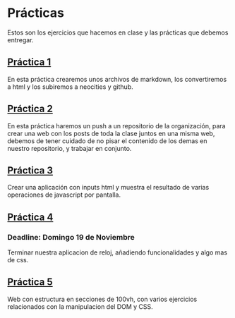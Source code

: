 # Prácticas

Estos son los ejercicios que hacemos en clase y las prácticas que debemos entregar.

## [Práctica 1](/materia/00_practicas/practica_1/practica_1.md)

En esta práctica crearemos unos archivos de markdown, los convertiremos a html y los subiremos a neocities y github.

## [Práctica 2](/materia/00_practicas/practica_2/practica_2.md)

En esta práctica haremos un push a un repositorio de la organización, para crear una web con los posts de toda la clase juntos en una misma web, debemos de tener cuidado de no pisar el contenido de los demas en nuestro repositorio, y trabajar en conjunto.

## [Práctica 3](/materia/00_practicas/practica_3/practica_3.md)

Crear una aplicación con inputs html y muestra el resultado de varias operaciones de javascript por pantalla.

## [Práctica 4](/materia/00_practicas/practica_4/practica_4.md)

### Deadline: Domingo 19 de Noviembre

Terminar nuestra aplicacion de reloj, añadiendo funcionalidades y algo mas de css.

## [Práctica 5](/materia/00_practicas/practica_5/practica_5.md)

Web con estructura en secciones de 100vh, con varios ejercicios relacionados con la manipulacion del DOM y CSS.

